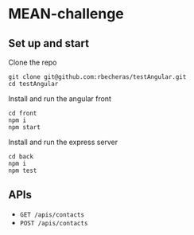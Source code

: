# MEAN-challenge

## Set up and start

Clone the repo

```
git clone git@github.com:rbecheras/testAngular.git
cd testAngular
```


Install and run the angular front

```
cd front
npm i
npm start
```


Install and run the express server

```
cd back
npm i
npm test
```

## APIs

* `GET /apis/contacts`
* `POST /apis/contacts`